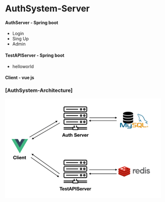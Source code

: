 # AuthSystem-Server

#### AuthServer - Spring boot
  * Login
  * Sing Up
  * Admin
#### TestAPIServer - Spring boot
  * helloworld
  
#### Client - vue js

### [AuthSystem-Architecture]

![AuthServer Architecture](./AuthServer.png)
